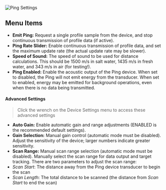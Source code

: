 ![Ping Settings](../images/viewer/ping-settings.png)

## Menu Items

- **Emit Ping:** Request a single profile sample from the device, and stop continuous transmission of profile data (if active).
- **Ping Rate Slider:** Enable continuous transmission of profile data, and set the maximum update rate (the actual update rate may be slower).
- **Speed of Sound:** The speed of sound to be used for distance calculations. This should be 1500 m/s in salt water, 1435 m/s in fresh water, and 343 m/s in air (for testing!).
- **Ping Enabled:** Enable the acoustic output of the Ping device. When set to disabled, the Ping will not emit energy from the transducer. When set to enabled, energy may be emitted for background operations, even when there is no data being transmitted.

#### Advanced Settings

> Click the wrench on the Device Settings menu to access these advanced settings

- **Auto Gain:** Enable automatic gain and range adjustments (ENABLED is the recommended default settings).
- **Gain Selection:** Manual gain control (automatic mode must be disabled). Adjust the sensitivity of the device; larger numbers indicate greater sensitivity.
- **Scan Range:** Manual scan range selection (automatic mode must be disabled). Manually select the scan range for data output and target tracking. There are two parameters to adjust the scan range:
 - *Scan Start*: The distance away from the Ping device transducer to begin the scan
 - *Scan Length*: The total distance to be scanned (the distance from *Scan Start* to end the scan)
